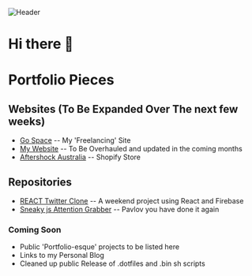 ![Header](https://media.giphy.com/media/FqdGGgugkC4Xm/giphy.gif)
# Hi there 👋


# Portfolio Pieces

## Websites (To Be Expanded Over The next few weeks)
- [Go Space](https://gospace.com.au) -- My 'Freelancing' Site
- [My Website](www.hamish-fleming.com)  -- To Be Overhauled and updated in the coming months
- [Aftershock Australia](rts.aftershockpc.com.au) -- Shopify Store

## Repositories
- [REACT Twitter Clone](https://github.com/HamishFleming/Twitter-Clone-Portfolio-Piece)  -- A weekend project using React and Firebase
- [Sneaky js Attention Grabber](https://github.com/HamishFleming/Second-Favourite-Icon) -- Pavlov you  have done it again 


### Coming Soon
- Public 'Portfolio-esque' projects to be listed here
- Links to my Personal Blog
- Cleaned up public Release of .dotfiles and .bin sh scripts






<!--
**HamishFleming/HamishFleming** is a ✨ _special_ ✨ repository because its `README.md` (this file) appears on your GitHub profile.

Here are some ideas to get you started:

- 🔭 I’m currently working on ...
- 🌱 I’m currently learning ...
- 👯 I’m looking to collaborate on ...
- 🤔 I’m looking for help with ...
- 💬 Ask me about ...
- 📫 How to reach me: ...
- 😄 Pronouns: ...
- ⚡ Fun fact: ...
-->
